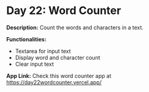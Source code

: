 # Day 22: Word Counter

**Description:** Count the words and characters in a text.

**Functionalities:**

- Textarea for input text
- Display word and character count
- Clear input text

**App Link:** Check this word counter app at https://day22wordcounter.vercel.app/
